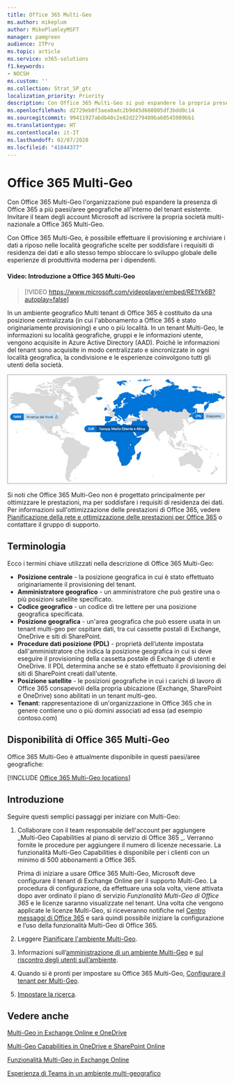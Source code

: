 ```yaml
---
title: Office 365 Multi-Geo
ms.author: mikeplum
author: MikePlumleyMSFT
manager: pamgreen
audience: ITPro
ms.topic: article
ms.service: o365-solutions
f1.keywords:
- NOCSH
ms.custom: ''
ms.collection: Strat_SP_gtc
localization_priority: Priority
description: Con Office 365 Multi-Geo si può espandere la propria presenza Office 365 a più paesi/aree geografiche.
ms.openlocfilehash: d2729eb0f3aea0adc2b9d45d660805df3bdd0c14
ms.sourcegitcommit: 99411927abdb40c2e82d2279489ba60545989bb1
ms.translationtype: HT
ms.contentlocale: it-IT
ms.lasthandoff: 02/07/2020
ms.locfileid: "41844377"
---
```

# <a name="office-365-multi-geo"></a>Office 365 Multi-Geo

Con Office 365 Multi-Geo l'organizzazione può espandere la presenza di Office 365 a più paesi/aree geografiche all'interno del tenant esistente. Invitare il team degli account Microsoft ad iscrivere la propria società multi-nazionale a Office 365 Multi-Geo.
  
Con Office 365 Multi-Geo, è possibile effettuare il provisioning e archiviare i dati a riposo nelle località geografiche scelte per soddisfare i requisiti di residenza dei dati e allo stesso tempo sbloccare lo sviluppo globale delle esperienze di produttività moderna per i dipendenti.

#### <a name="video-introducing-office-365-multi-geo"></a>Video: Introduzione a Office 365 Multi-Geo

> [!VIDEO https://www.microsoft.com/videoplayer/embed/RE1Yk6B?autoplay=false]

In un ambiente geografico Multi tenant di Office 365 è costituito da una posizione centralizzata (in cui l'abbonamento a Office 365 è stato originariamente provisioning) e uno o più località. In un tenant Multi-Geo, le informazioni su località geografiche, gruppi e le informazioni utente, vengono acquisite in Azure Active Directory (AAD). Poiché le informazioni del tenant sono acquisite in modo centralizzato e sincronizzate in ogni località geografica, la condivisione e le esperienze coinvolgono tutti gli utenti della società.

![Schermata della mappa multi-geo dall'interfaccia di amministrazione di SharePoint.](media/multi-geo-world-map.png)

Si noti che Office 365 Multi-Geo non è progettato principalmente per ottimizzare le prestazioni, ma per soddisfare i requisiti di residenza dei dati. Per informazioni sull'ottimizzazione delle prestazioni di Office 365, vedere [Pianificazione della rete e ottimizzazione delle prestazioni per Office 365](https://support.office.com/article/e5f1228c-da3c-4654-bf16-d163daee8848) o contattare il gruppo di supporto.

## <a name="terminology"></a>Terminologia

Ecco i termini chiave utilizzati nella descrizione di Office 365 Multi-Geo:

- **Posizione centrale** - la posizione geografica in cui è stato effettuato originariamente il provisioning del tenant.
- **Amministratore geografico** - un amministratore che può gestire una o più posizioni satellite specificato.
- **Codice geografico** - un codice di tre lettere per una posizione geografica specificata.
- **Posizione geografica** - un'area geografica che può essere usata in un tenant multi-geo per ospitare dati, tra cui cassette postali di Exchange, OneDrive e siti di SharePoint.
- **Procedure dati posizione (PDL)** - proprietà dell’utente impostata dall'amministratore che indica la posizione geografica in cui si deve eseguire il provisioning della cassetta postale di Exchange di utenti e OneDrive. Il PDL determina anche se è stato effettuato il provisioning dei siti di SharePoint creati dall'utente.
- **Posizione satellite** - le posizioni geografiche in cui i carichi di lavoro di Office 365 consapevoli della propria ubicazione (Exchange, SharePoint e OneDrive) sono abilitati in un tenant multi-geo.
- **Tenant**: rappresentazione di un'organizzazione in Office 365 che in genere contiene uno o più domini associati ad essa (ad esempio contoso.com)

## <a name="office-365-multi-geo-availability"></a>Disponibilità di Office 365 Multi-Geo

Office 365 Multi-Geo è attualmente disponibile in questi paesi/aree geografiche:

[!INCLUDE [Office 365 Multi-Geo locations](includes/office-365-multi-geo-locations.md)]

## <a name="getting-started"></a>Introduzione

Seguire questi semplici passaggi per iniziare con Multi-Geo:

1. Collaborare con il team responsabile dell'account per aggiungere _Multi-Geo Capabilities al piano di servizio di Office 365 _. Verranno fornite le procedure per aggiungere il numero di licenze necessarie. La funzionalità Multi-Geo Capabilities è disponibile per i clienti con un minimo di 500 abbonamenti a Office 365.

   Prima di iniziare a usare Office 365 Multi-Geo, Microsoft deve configurare il tenant di Exchange Online per il supporto Multi-Geo. La procedura di configurazione, da effettuare una sola volta, viene attivata dopo aver ordinato il piano di servizio *Funzionalità Multi-Geo di Office 365* e le licenze saranno visualizzate nel tenant. Una volta che vengono applicate le licenze Multi-Geo, si riceveranno notifiche nel [Centro messaggi di Office 365](https://support.office.com/article/38FB3333-BFCC-4340-A37B-DEDA509C2093) e sarà quindi possibile iniziare la configurazione e l’uso della funzionalità Multi-Geo di Office 365.

2. Leggere [Pianificare l'ambiente Multi-Geo](plan-for-multi-geo.md).

3. Informazioni sull’[amministrazione di un ambiente Multi-Geo](administering-a-multi-geo-environment.md) e [ sul riscontro degli utenti sull’ambiente](multi-geo-user-experience.md).

4. Quando si è pronti per impostare su Office 365 Multi-Geo, [Configurare il tenant per Multi-Geo](multi-geo-tenant-configuration.md).

5. [Impostare la ricerca](configure-search-for-multi-geo.md).

## <a name="see-also"></a>Vedere anche

[Multi-Geo in Exchange Online e OneDrive](https://Aka.ms/GoMultiGeo)

[Multi-Geo Capabilities in OneDrive e SharePoint Online](https://docs.microsoft.com/office365/enterprise/multi-geo-capabilities-in-onedrive-and-sharepoint-online-in-office-365)

[Funzionalità Multi-Geo in Exchange Online](https://docs.microsoft.com/office365/enterprise/multi-geo-capabilities-in-exchange-online)

[Esperienza di Teams in un ambiente multi-geografico](https://docs.microsoft.com/microsoftteams/teams-experience-o365odb-spo-multi-geo)
